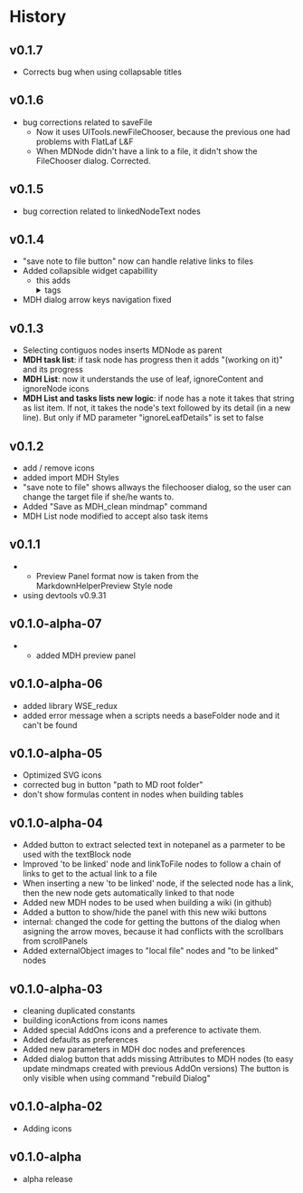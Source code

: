# History

## v0.1.7

* Corrects bug when using collapsable titles

## v0.1.6

* bug corrections related to saveFile
  * Now it uses UITools.newFileChooser, because the previous one had problems with FlatLaf L&F
  * When MDNode didn't have a link to a file, it didn't show the FileChooser dialog. Corrected.

## v0.1.5

* bug correction related to linkedNodeText nodes

## v0.1.4

* "save note to file button" now can handle relative links to files
* Added collapsible widget capabillity
  * this adds <details> and <summary> tags
* MDH dialog arrow keys navigation fixed

## v0.1.3

* Selecting contiguos nodes inserts MDNode as parent
* **MDH task list**: if task node has progress then it adds "(working on it)" and its progress
* **MDH List**: now it understands the use of leaf, ignoreContent and ignoreNode icons
* **MDH List and tasks lists new logic**: if node has a note it takes that string as list item. If not, it takes the node's text followed by its detail (in a new line). But only if MD parameter "ignoreLeafDetails" is set to false

## v0.1.2

* add / remove icons
* added import MDH Styles
* "save note to file" shows allways the filechooser dialog, so the user can change the target file if she/he wants to.
* Added "Save as MDH_clean mindmap" command
* MDH List node modified to accept also task items

## v0.1.1

* - Preview Panel format now is taken from the MarkdownHelperPreview Style node
* using devtools v0.9.31

## v0.1.0-alpha-07

* - added MDH preview panel

## v0.1.0-alpha-06

* added library WSE_redux
* added error message when a scripts needs a baseFolder node and it can't be found

## v0.1.0-alpha-05

* Optimized SVG icons
* corrected bug in button "path to MD root folder"
* don't show formulas content in nodes when building tables

## v0.1.0-alpha-04

* Added button to extract selected text in notepanel as a parmeter to be used with the textBlock node
* Improved 'to be linked' node and  linkToFile nodes to follow a chain of links to get to the actual link to a file
* When inserting a new 'to be linked' node, if the selected node has a link, then the new node gets automatically linked to that node
* Added new MDH nodes to be used when building a wiki (in github)
* Added a button to show/hide the panel with this new wiki buttons
* internal: changed the code for getting the buttons of the dialog when asigning the arrow moves, because it had conflicts with the scrollbars from scrollPanels
* Added externalObject images to "local file" nodes and "to be linked" nodes

## v0.1.0-alpha-03

* cleaning duplicated constants
* building iconActions from icons names
* Added special AddOns icons and a preference to activate them.
* Added defaults as preferences
* Added new parameters in MDH doc nodes and preferences
* Added dialog button that adds missing Attributes to MDH nodes (to easy update mindmaps created with previous AddOn versions)
The button is only visible when using command "rebuild Dialog"

## v0.1.0-alpha-02

* Adding icons

## v0.1.0-alpha

* alpha release
